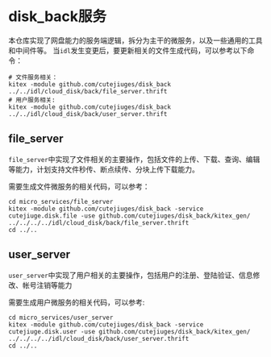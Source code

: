 # disk_back服务
本仓库实现了网盘能力的服务端逻辑，拆分为主干的微服务，以及一些通用的工具和中间件等。
当`idl`发生变更后，要更新相关的文件生成代码，可以参考以下命令：

```shell
# 文件服务相关：
kitex -module github.com/cutejiuges/disk_back ../../idl/cloud_disk/back/file_server.thrift
# 用户服务相关:
kitex -module github.com/cutejiuges/disk_back ../../idl/cloud_disk/back/user_server.thrift
```

## file_server
`file_server`中实现了文件相关的主要操作，包括文件的上传、下载、查询、编辑等能力，计划支持文件秒传、断点续传、分块上传下载能力。

需要生成文件微服务的相关代码，可以参考：
```shell
cd micro_services/file_server
kitex -module github.com/cutejiuges/disk_back -service cutejiuge.disk.file -use github.com/cutejiuges/disk_back/kitex_gen/ ../../../../idl/cloud_disk/back/file_server.thrift
cd ../..
```

## user_server
`user_server`中实现了用户相关的主要操作，包括用户的注册、登陆验证、信息修改、帐号注销等能力

需要生成用户微服务的相关代码，可以参考:
```shell
cd micro_services/user_server
kitex -module github.com/cutejiuges/disk_back -service cutejiuge.disk.user -use github.com/cutejiuges/disk_back/kitex_gen/ ../../../../idl/cloud_disk/back/user_server.thrift
cd ../..
```